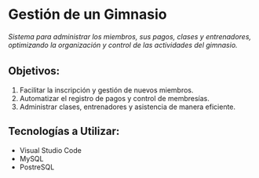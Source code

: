 # Gestión de un Gimnasio
###### Sistema para administrar los miembros, sus pagos, clases y entrenadores, optimizando la organización y control de las actividades del gimnasio.
## Objetivos:
1. Facilitar la inscripción y gestión de nuevos miembros.
2. Automatizar el registro de pagos y control de membresías.
3. Administrar clases, entrenadores y asistencia de manera eficiente.
## Tecnologías a Utilizar:
- Visual Studio Code
- MySQL
- PostreSQL
